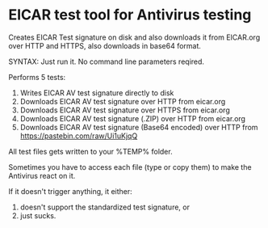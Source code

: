 # EICAR test tool for Antivirus testing

Creates EICAR Test signature on disk and also downloads it from EICAR.org over HTTP and HTTPS, also downloads in  base64 format.

SYNTAX: Just run it. No command line parameters reqired.

Performs 5 tests:
1. Writes EICAR AV test signature directly to disk
2. Downloads EICAR AV test signature over HTTP from eicar.org
3. Downloads EICAR AV test signature over HTTPS from eicar.org
4. Downloads EICAR AV test signature (.ZIP) over HTTP from eicar.org
5. Downloads EICAR AV test signature (Base64 encoded) over HTTP from https://pastebin.com/raw/Ui1uKjqQ

All test files gets written to your  %TEMP% folder.

Sometimes you have to access each file (type or copy them) to make the Antivirus react on it.

If it doesn't trigger anything, it either:
  1) doesn't support the standardized test signature, or
  2) just sucks.
